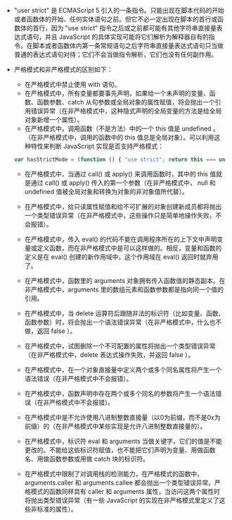 * "user strict" 是 ECMAScript 5 引入的一条指令。只能出现在脚本代码的开始或者函数体的开始、任何实体语句之前。但它不必一定出现在脚本的首行或函数体的首行，因为 "use strict" 指令之后或之前都可能有其他字符串直接量表达式语句，并且 JavaScript 的具体实现可能将它们解析为解释器自有的指令。在脚本或者函数体内第一条常规语句之后字符串直接量表达式语句只当做普通的表达式语句对待；它们不会当做指令解析，它们也没有任何副作用。

* 严格模式和非严格模式的区别如下：

  - 在严格模式中禁止使用 with 语句。
  - 在严格模式中，所有变量都要事先声明，如果给一个未声明的变量、函数、函数参数、catch 从句参数或全局对象的属性赋值，将会抛出一个引用错误异常（在非严格模式中，这种隐式声明的全局变量的方法是给全局对象新增一个属性）。
  - 在严格模式中，调用函数（不是方法）中的一个 this 值是 undefined 。（在非严格模式中，调用的函数中的 this 值总是全局对象）。可以利用这种特性来判断 JavaScript 实现是否支持严格模式：
  
  ```js
  var hasStrictMode = (function () { "use strict"; return this === undefined; });
  ```
  
  - 在严格模式中，当通过 call() 或 apply() 来调用函数时，其中的 this 值就是通过 call() 或 apply() 传入的第一个参数（在非严格模式中， null 和 undefined 值被全局对象和转换为对象的非对象值所代替）。
  
  - 在严格模式中，给只读属性赋值和给不可扩展的对象创建新成员都将抛出一个类型错误异常（在非严格模式中，这些操作只是简单地操作失败，不会报错）。
  
  - 在严格模式中，传入 eval() 的代码不能在调用程序所在的上下文中声明变量或定义函数，而在非严格模式中是可以这样做的。相反，变量和函数的定义是在 eval() 创建的新作用域中，这个作用域在 eval() 返回时就弃用了。
  
  - 在严格模式中，函数里的 arguments 对象拥有传入函数值的静态副本。在非严格模式中，arguments 里的数组元素和函数参数都是指向同一个值的引用。
  
  - 在严格模式中，当 delete 运算符后跟随非法的标识符（比如变量、函数、函数参数）时，将会抛出一个语法错误异常（在非严格模式中，什么也不做，返回 false ）。
  
  - 在严格模式中，试图删除一个不可配置的属性将抛出一个类型错误异常（在非严格模式中，delete 表达式操作失败，并返回 false ）。
  
  - 在严格模式中，在一个对象直接量中定义两个或多个同名属性将产生一个语法错误（在非严格模式中不会报错）。
  
  - 在严格模式中，函数声明中存在两个或多个同名的参数将产生一个语法错误（在非严格模式中不会报错）。
  
  - 在严格模式中是不允许使用八进制整数直接量（以0为前缀，而不是0x为前缀）的（在非严格模式中某些实现是允许八进制整数直接量的）。
  
  - 在严格模式中，标识符 eval 和 arguments 当做关键字，它们的值是不能更改的。不能给这些标识符赋值，也不能把它们声明为变量、用做函数名、用做函数参数或用做 catch 块的标识符。
  
  - 在严格模式中限制了对调用栈的检测能力，在严格模式的函数中， arguments.caller 和 arguments.callee 都会抛出一个类型错误异常。严格模式的函数同样具有 caller 和 arguments 属性，当访问这两个属性时将抛出类型错误异常（有一些 JavaScript 的实现在非严格模式里定义了这些非标准的属性）。